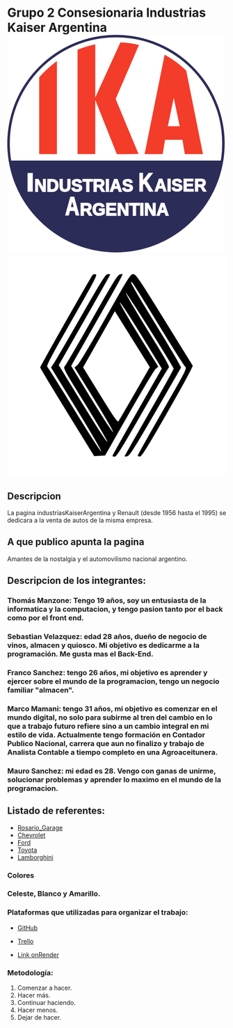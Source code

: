 # Grupo 2 Consesionaria Industrias Kaiser Argentina  ![IKA](public/img/LogoIKA.png) ![RENAULT](public/img/LogoRenault.png)



## Descripcion 
La pagina industriasKaiserArgentina y Renault (desde 1956 hasta el 1995) se dedicara a la venta de autos de la misma empresa. 

## A que publico apunta la pagina 
Amantes de la nostalgia y el automovilismo nacional argentino. 

## Descripcion de los integrantes: 

### Thomás Manzone: Tengo 19 años, soy un entusiasta de la informatica y la computacion, y tengo pasion tanto por el back como por el front end.

### Sebastian Velazquez: edad 28 años, dueño de negocio de vinos, almacen y quiosco. Mi objetivo es dedicarme a la programación. Me gusta mas el Back-End.

### Franco Sanchez: tengo 26 años, mi objetivo es aprender y ejercer sobre el mundo de la programacion, tengo un negocio familiar "almacen".

### Marco Mamani: tengo 31 años, mi objetivo es comenzar en el mundo digital, no solo para subirme al tren del cambio en lo que a trabajo futuro refiere sino a un cambio integral en mi estilo de vida. Actualmente tengo formación en Contador Publico Nacional, carrera que aun no finalizo y trabajo de Analista Contable a tiempo completo en una Agroaceitunera.

### Mauro Sanchez: mi edad es 28. Vengo con ganas de unirme, solucionar problemas y aprender lo maximo en el mundo de la programacion. 

##  Listado de  referentes:
   + [Rosario_Garage](https://www.rosariogarage.com/)
   + [Chevrolet](https://www.chevrolet.com.ar/)
   + [Ford](https://www.giorgiford.com/home.html)
   + [Toyota](https://www.toyota.com.ar/)
   + [Lamborghini](https://www.lamborghini.com/es-en)

### Colores
### Celeste, Blanco y Amarillo.

### Plataformas que utilizadas para organizar el trabajo:
  + [GitHub](https://github.com/Sebastian-Velazquez/grupo_2_concesionaria)

  + [Trello](https://trello.com/invite/espaciodetrabajo81835235/ATTIe9bc5cfe0e113e41ef305441279bf31e804319F2)
  
  + [Link onRender](https://consesionaria-ika-torino.onrender.com/)

### Metodología:
 
   1. Comenzar a hacer.
   2. Hacer más.
   3. Continuar haciendo.
   4. Hacer menos.
   5. Dejar de hacer.
